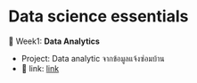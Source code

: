 # Data science essentials
:pushpin: Week1: **Data Analytics**
- Project:  Data analytic จากข้อมูลแจ้งซ่อมบ้าน
- :link: link: [link](shorturl.at/beqG3)
